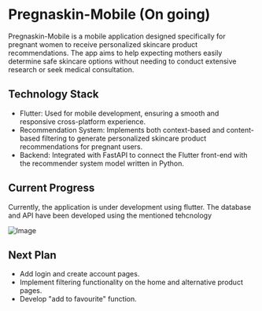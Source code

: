 # Pregnaskin-Mobile (On going)
Pregnaskin-Mobile is a mobile application designed specifically for pregnant women to receive personalized skincare product recommendations. The app aims to help expecting mothers easily determine safe skincare options without needing to conduct extensive research or seek medical consultation.

## Technology Stack
* Flutter: Used for mobile development, ensuring a smooth and responsive cross-platform experience.
* Recommendation System: Implements both context-based and content-based filtering to generate personalized skincare product recommendations for pregnant users.
* Backend: Integrated with FastAPI to connect the Flutter front-end with the recommender system model written in Python.

## Current Progress
Currently, the application is under development using flutter. The database and API have been developed using the mentioned tehcnology

![Image](https://github.com/user-attachments/assets/9881c8b9-6d1f-4566-858a-584c0ce62bb8)

## Next Plan
* Add login and create account pages.
* Implement filtering functionality on the home and alternative product pages.
* Develop "add to favourite" function.

